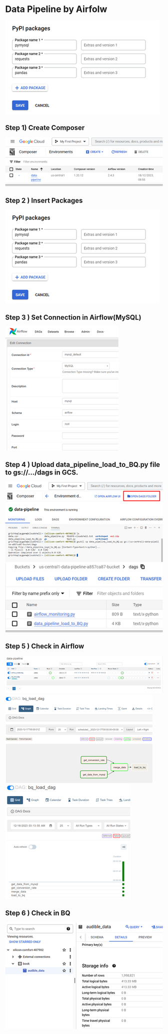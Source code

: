 # Data Pipeline by Airfolw

![Alt text](https://github.com/Chanin-Thongjin/Data_Pipeline_by_Airflow/blob/b0f7a61723b92841253d0c957bca800fcc78bc74/img/image-1.png)

## Step 1) Create Composer
![Alt text](image.png)
## Step 2 ) Insert Packages
![Alt text](img\image-1.png)
## Step 3 ) Set Connection in Airflow(MySQL)
![Alt text](img\image-2.png)
 
## Step 4 ) Upload data_pipeline_load_to_BQ.py file to gs://…/dags in GCS.
![Alt text](img\image-3.png) <br/>
![Alt text](img\image-4.png) <br/>
![Alt text](img\image-5.png)<br/>
## Step 5 ) Check in Airflow
![Alt text](img\image-6.png) <br/>
![Alt text](img\image-7.png) <br/>
![Alt text](img\image-8.png) <br/>
## Step 6 ) Check in BQ
![Alt text](img\image-9.png)<br/>
